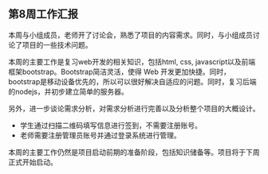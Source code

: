 ## 第8周工作汇报
本周与小组成员，老师开了讨论会，熟悉了项目的内容需求。同时，与小组成员讨论了项目的一些技术问题。

本周的主要工作是复习web开发的相关知识，包括html, css, javascript以及前端框架bootstrap。Bootstrap简洁灵活，使得 Web 开发更加快捷。同时，bootstrap是移动设备优先的，所以可以很好解决自适应的问题。同时，复习后端的nodejs，并初步建立简单的服务器。

另外，进一步谈论需求分析，对需求分析进行完善以及分析整个项目的大概设计。

* 学生通过扫描二维码填写信息进行签到，不需要注册账号。
* 老师需要注册管理员账号并通过登录系统进行管理。

本周的主要工作仍然是项目启动前期的准备阶段，包括知识储备等。项目将于下周正式开始启动。